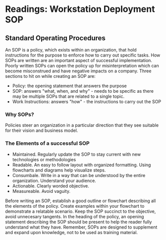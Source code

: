 # Readings: Workstation Deployment SOP
## Standard Operating Procedures
An SOP is a policy, which exists within an organization, that hold instructions for the purpose to enforce how to carry out specific tasks. How SOPs are written are an important aspect of successful implementation. Poorly written SOPs can open the policy up for misinterpretation which can become misconstrued and have negative impacts on a company. Three sections to hit on while creating an SOP are: 
  - Policy: the opening statement that answers the purpose
  - SOP: answers "what, when, and why" - needs to be specific as there may be multiple SOPs that are related to a single topic. 
  - Work Instructions: answers "how" - the instructions to carry out the SOP
 ### Why SOPs?
 Policies steer an organization in a particular direction that they see suitable for their vision and business model. 
 ### The Elements of a successful SOP
  - Maintained. Regularly update the SOP to stay current with new technologies or methodologies
  - Readable. An easy to follow layout with organized formatting. Using flowcharts and diagrams help visualize steps.
  - Consumbale. Write in a way that can be understood by the entire organization. Understand your audience.
  - Actionable. Clearly worded objective.
  - Measureable. Avoid vaguity. 

Before writing an SOP, establish a good outline or flowchart describing all the elements of the policy. Create examples within your flowchart to demonstrate a relatable scenario. Keep the SOP succinct to the objective, avoid unnecesary tangents. 
In the heading of the policy, an opening statement describing the SOP should be present to help the reader fully understand what they have.
Remember, SOPs are designed to supplement and expand upon knowledge, not to be used as training material.
